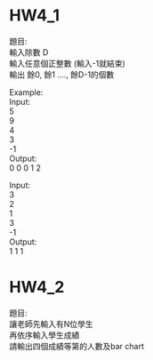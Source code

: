 # HW4_1
題目:  
輸入除數 D  
輸入任意個正整數 (輸入-1就結束)  
輸出 餘0, 餘1 ...., 餘D-1的個數  
  
Example:  
Input:  
5      
9  
4  
3  
-1  
Output:  
0 0 0 1 2   

Input:      
3  
2  
1  
3  
-1  
Output:  
1 1 1   

# HW4_2
題目:  
讓老師先輸入有N位學生  
再依序輸入學生成績  
請輸出四個成績等第的人數及bar chart  